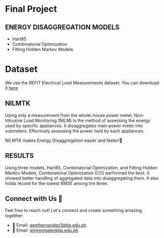# Final Project

## ENERGY DISAGGREGATION MODELS
- Hart85
- Combinatorial Optimization
- Fitting Hidden Markov Models

# Dataset
We use the REFIT Electrical Load Measurements dataset. You can download it [here](http://redd.csail.mit.edu/)

## NILMTK
Using only a measurement from the whole-house power meter, Non-Intrusive Load Monitoring (NILM) is the method of assessing the energy used by specific appliances. It disaggregates main power meter into submeters. Effectively assessing the power held by each appliances.

NILMTK makes Energy Disaggregation easier and faster!🥳

## RESULTS
Using three models, Hart85, Combinatorial Optimization, and Fitting Hidden Markov Models, Combinatorial Optimization (CO) performed the best. It showed better handling of aggregated data into disaggregating them. It also holds record for the lowest RMSE among the three.

## Connect with Us 📲

Feel free to reach out! Let's connect and create something amazing together:

- 📧 Email: [qemhernandez1@tip.edu.ph](mailto:qemhernandez1@tip.edu.ph)
- 📧 Email: [qmjremgate@tip.edu.ph](mailto:qmjremgate@tip.edu.ph)
